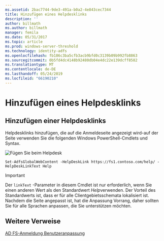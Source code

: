 ```yaml
---
ms.assetid: 2bac7744-9de3-491a-b0a2-4e843cec7344
title: Hinzufügen eines Helpdesklinks
description: ''
author: billmath
ms.author: billmath
manager: femila
ms.date: 05/31/2017
ms.topic: article
ms.prod: windows-server-threshold
ms.technology: identity-adfs
ms.openlocfilehash: fb186c3ba5cfb3acb9bfd0c3139b09b992fb8863
ms.sourcegitcommit: 0b5fd4dc4148b92480db04e4dc22e139dcff8582
ms.translationtype: MT
ms.contentlocale: de-DE
ms.lasthandoff: 05/24/2019
ms.locfileid: "66190210"
---
```

# <a name="add-help-desk-link"></a>Hinzufügen eines Helpdesklinks 


## <a name="to-add-a-help-desk-link"></a>Hinzufügen einer Helpdesklinks  
Helpdesklinks hinzufügen, die auf die Anmeldeseite angezeigt wird\-auf der Seite verwenden Sie die folgenden Windows PowerShell-Cmdlets und Syntax.  

![Fügen Sie beim Helpdesk](media/AD-FS-user-sign-in-customization/ADFS_Blue_Custom2.png)
  

`Set-AdfsGlobalWebContent -HelpDeskLink https://fs1.contoso.com/help/ -HelpDeskLinkText Help`  
 
  
> [!IMPORTANT]  
> Der `linkText` -Parameter in diesem Cmdlet ist nur erforderlich, wenn Sie einen anderen Wert als den Standardwert *Help*verwenden. Der Vorteil des Standardwerts ist, dass er für alle Clientgebietsschemata lokalisiert ist. Nachdem die Seite angepasst ist, hat die Anpassung Vorrang, daher sollten Sie für alle Sprachen anpassen, die Sie unterstützen möchten.  


## <a name="additional-references"></a>Weitere Verweise 
[AD FS-Anmeldung Benutzeranpassung](AD-FS-user-sign-in-customization.md)  
